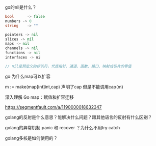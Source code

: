 

go的nil是什么？

```go
bool      -> false                              
numbers -> 0                                 
string    -> ""      

pointers -> nil
slices -> nil
maps -> nil
channels -> nil
functions -> nil
interfaces -> ni

// nil是预定义的标识符，代表指针、通道、函数、接口、映射或切片的零值
```





go 为什么map可以扩容

m := make(map[int]int,cap) 声明了cap 但是不能调用cap(m)







深入理解 Go map：赋值和扩容迁移

https://segmentfault.com/a/1190000018632347



golang的反射是什么意思？能解决什么问题？跟其他语言的反射有什么区别？



golang的异常机制 panic 和 recover ？为什么不用try catch 





golang多核是如何使用的？